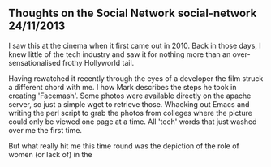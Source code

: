 Thoughts on the Social Network
social-network
24/11/2013
---
I saw this at the cinema when it first came out in 2010. Back in those days, I knew little of the tech industry and saw
it for nothing more than an over-sensationalised frothy Hollyworld tail.

Having rewatched it recently through the eyes of a developer the film struck a different chord with me. I how Mark
describes the steps he took in creating 'Facemash'. Some photos were available directly on the apache server, so just a
simple wget to retrieve those. Whacking out Emacs and writing the perl script to grab the photos from colleges where the
picture could only be viewed one page at a time. All 'tech' words that just washed over me the first time.

But what really hit me this time round was the depiction of the role of women (or lack of) in the